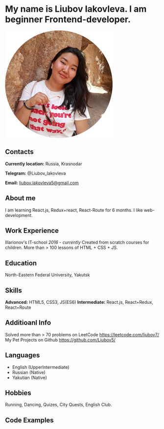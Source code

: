 # My name is Liubov Iakovleva. I am beginner Frontend-developer.
![Фото профиля](./me.png)
## Contacts
**Currently location:** Russia, Krasnodar

**Telegram:** @Liubov_Iakovleva

**Email:** liubov.iakovleva5@gmail.com

## About me
I am learning React.js, Redux+react, React-Route for 6 months. I like web-development.

## Work Experience
Illarionov's IT-school *2016 - currently*
Created from scratch courses for children. More than > 100 lessons of HTML + CSS + JS.

## Education
North-Eastern Federal University, Yakutsk

## Skills
**Advanced:** HTML5, CSS3, JS(ES6)
**Intermediate:** React.js, React+Redux, React+Route

## Additioanl Info
Solved more than > 70 problems on LeetCode <https://leetcode.com/liubov7/>
My Pet Projects on Github <https://github.com/Liubov5/>

## Languages
* English (UpperIntermediate)
* Russian (Native)
* Yakutian (Native)


## Hobbies
Running, Dancing, Quizes, City Quests, English Club. 

## Code Examples


